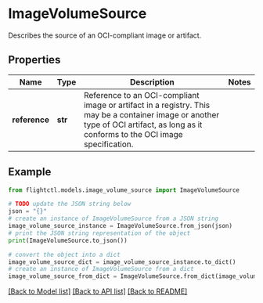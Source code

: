 # ImageVolumeSource

Describes the source of an OCI-compliant image or artifact.

## Properties

Name | Type | Description | Notes
------------ | ------------- | ------------- | -------------
**reference** | **str** | Reference to an OCI-compliant image or artifact in a registry. This may be a container image or another type of OCI artifact, as long as it conforms to the OCI image specification. | 

## Example

```python
from flightctl.models.image_volume_source import ImageVolumeSource

# TODO update the JSON string below
json = "{}"
# create an instance of ImageVolumeSource from a JSON string
image_volume_source_instance = ImageVolumeSource.from_json(json)
# print the JSON string representation of the object
print(ImageVolumeSource.to_json())

# convert the object into a dict
image_volume_source_dict = image_volume_source_instance.to_dict()
# create an instance of ImageVolumeSource from a dict
image_volume_source_from_dict = ImageVolumeSource.from_dict(image_volume_source_dict)
```
[[Back to Model list]](../README.md#documentation-for-models) [[Back to API list]](../README.md#documentation-for-api-endpoints) [[Back to README]](../README.md)


